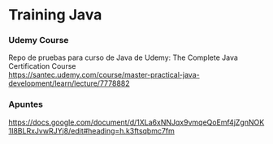 # Training Java

### Udemy Course
Repo de pruebas para curso de Java de Udemy: The Complete Java Certification Course <br>
https://santec.udemy.com/course/master-practical-java-development/learn/lecture/7778882

### Apuntes
https://docs.google.com/document/d/1XLa6xNNJqx9vmqeQoEmf4jZgnNOK1I8BLRxJvwRJYj8/edit#heading=h.k3ftsqbmc7fm
